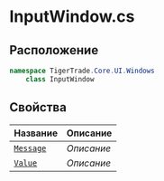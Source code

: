 
# InputWindow.cs
## Расположение
```csharp
namespace TigerTrade.Core.UI.Windows  
    class InputWindow
```

## Свойства
| Название | Описание |
| --- | --- |
| [`Message`](./Свойства/Message.md) | *Описание* |
| [`Value`](./Свойства/Value.md) | *Описание* |
